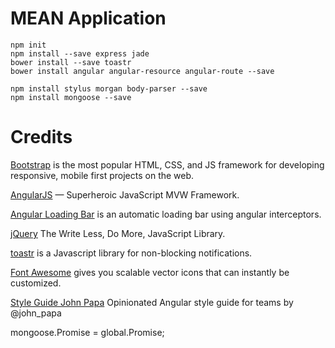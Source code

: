# MEAN Application
```
npm init
npm install --save express jade
bower install --save toastr
bower install angular angular-resource angular-route --save

npm install stylus morgan body-parser --save
npm install mongoose --save
```



# Credits

[Bootstrap](http://getbootstrap.com/) is the most popular HTML, CSS, and JS framework for developing responsive, mobile first projects on the web.

[AngularJS](https://angularjs.org/) — Superheroic JavaScript MVW Framework.

[Angular Loading Bar](https://chieffancypants.github.io/angular-loading-bar/) is an automatic loading bar using angular interceptors.

[jQuery](https://jquery.com/) The Write Less, Do More, JavaScript Library.

[toastr](https://github.com/CodeSeven/toastr) is a Javascript library for non-blocking notifications.

[Font Awesome](http://fontawesome.io/) gives you scalable vector icons that can instantly be customized.

[Style Guide John Papa](https://github.com/johnpapa/angular-styleguide) Opinionated Angular style guide for teams by @john_papa



mongoose.Promise = global.Promise;
